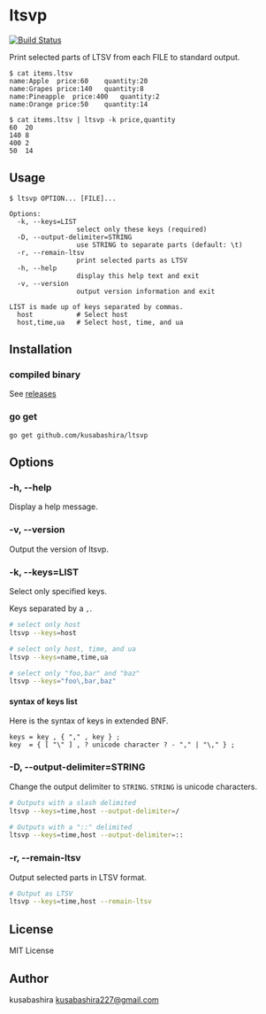 ltsvp
=====

[![Build Status](https://travis-ci.org/kusabashira/ltsvp.svg?branch=master)](https://travis-ci.org/kusabashira/ltsvp)

Print selected parts of LTSV from each FILE to standard output.

```
$ cat items.ltsv
name:Apple	price:60	quantity:20
name:Grapes	price:140	quantity:8
name:Pineapple	price:400	quantity:2
name:Orange	price:50	quantity:14

$ cat items.ltsv | ltsvp -k price,quantity
60	20
140	8
400	2
50	14
```

Usage
-----

```
$ ltsvp OPTION... [FILE]...

Options:
  -k, --keys=LIST
                 select only these keys (required)
  -D, --output-delimiter=STRING
                 use STRING to separate parts (default: \t)
  -r, --remain-ltsv
                 print selected parts as LTSV
  -h, --help
                 display this help text and exit
  -v, --version
                 output version information and exit

LIST is made up of keys separated by commas.
  host           # Select host
  host,time,ua   # Select host, time, and ua
```

Installation
------------

### compiled binary

See [releases](https://github.com/kusabashira/ltsvp/releases)

### go get

```
go get github.com/kusabashira/ltsvp
```

Options
-------

### -h, --help

Display a help message.

### -v, --version

Output the version of ltsvp.

### -k, --keys=LIST

Select only specified keys.

Keys separated by a `,`.

```sh
# select only host
ltsvp --keys=host

# select only host, time, and ua
ltsvp --keys=name,time,ua

# select only "foo,bar" and "baz"
ltsvp --keys="foo\,bar,baz"
```

#### syntax of keys list

Here is the syntax of keys in extended BNF.

```
keys = key , { "," , key } ;
key  = { [ "\" ] , ? unicode character ? - "," | "\," } ;
```

### -D, --output-delimiter=STRING

Change the output delimiter to `STRING`.
`STRING` is unicode characters.

```sh
# Outputs with a slash delimited
ltsvp --keys=time,host --output-delimiter=/

# Outputs with a "::" delimited
ltsvp --keys=time,host --output-delimiter=::
```

### -r, --remain-ltsv

Output selected parts in LTSV format.

```sh
# Output as LTSV
ltsvp --keys=time,host --remain-ltsv
```

License
-------

MIT License

Author
------

kusabashira <kusabashira227@gmail.com>
